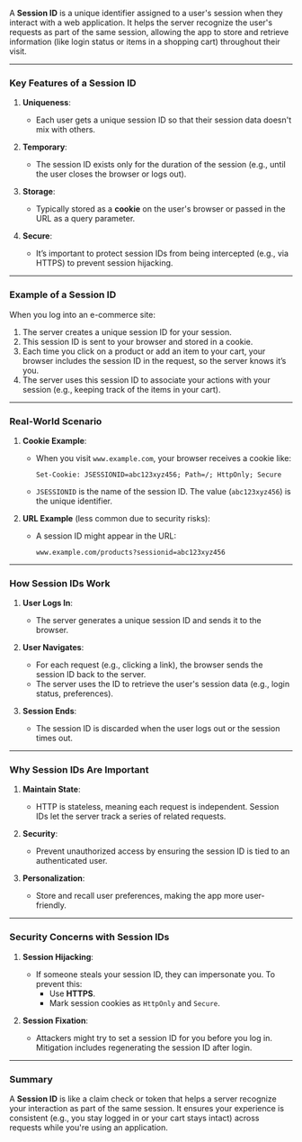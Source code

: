 A **Session ID** is a unique identifier assigned to a user's session when they interact with a web application. It helps the server recognize the user's requests as part of the same session, allowing the app to store and retrieve information (like login status or items in a shopping cart) throughout their visit.

---

### **Key Features of a Session ID**

1. **Uniqueness**:

   - Each user gets a unique session ID so that their session data doesn't mix with others.

2. **Temporary**:

   - The session ID exists only for the duration of the session (e.g., until the user closes the browser or logs out).

3. **Storage**:

   - Typically stored as a **cookie** on the user's browser or passed in the URL as a query parameter.

4. **Secure**:
   - It’s important to protect session IDs from being intercepted (e.g., via HTTPS) to prevent session hijacking.

---

### **Example of a Session ID**

When you log into an e-commerce site:

1. The server creates a unique session ID for your session.
2. This session ID is sent to your browser and stored in a cookie.
3. Each time you click on a product or add an item to your cart, your browser includes the session ID in the request, so the server knows it’s you.
4. The server uses this session ID to associate your actions with your session (e.g., keeping track of the items in your cart).

---

### **Real-World Scenario**

1. **Cookie Example**:

   - When you visit `www.example.com`, your browser receives a cookie like:
     ```
     Set-Cookie: JSESSIONID=abc123xyz456; Path=/; HttpOnly; Secure
     ```
   - `JSESSIONID` is the name of the session ID. The value (`abc123xyz456`) is the unique identifier.

2. **URL Example** (less common due to security risks):
   - A session ID might appear in the URL:
     ```
     www.example.com/products?sessionid=abc123xyz456
     ```

---

### **How Session IDs Work**

1. **User Logs In**:

   - The server generates a unique session ID and sends it to the browser.

2. **User Navigates**:

   - For each request (e.g., clicking a link), the browser sends the session ID back to the server.
   - The server uses the ID to retrieve the user's session data (e.g., login status, preferences).

3. **Session Ends**:
   - The session ID is discarded when the user logs out or the session times out.

---

### **Why Session IDs Are Important**

1. **Maintain State**:

   - HTTP is stateless, meaning each request is independent. Session IDs let the server track a series of related requests.

2. **Security**:

   - Prevent unauthorized access by ensuring the session ID is tied to an authenticated user.

3. **Personalization**:
   - Store and recall user preferences, making the app more user-friendly.

---

### **Security Concerns with Session IDs**

1. **Session Hijacking**:

   - If someone steals your session ID, they can impersonate you. To prevent this:
     - Use **HTTPS**.
     - Mark session cookies as `HttpOnly` and `Secure`.

2. **Session Fixation**:
   - Attackers might try to set a session ID for you before you log in. Mitigation includes regenerating the session ID after login.

---

### **Summary**

A **Session ID** is like a claim check or token that helps a server recognize your interaction as part of the same session. It ensures your experience is consistent (e.g., you stay logged in or your cart stays intact) across requests while you're using an application.

